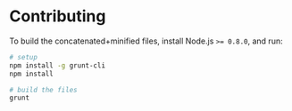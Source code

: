 # Contributing

To build the concatenated+minified files, install Node.js `>= 0.8.0`, and run:

```bash
# setup
npm install -g grunt-cli
npm install

# build the files
grunt
```
